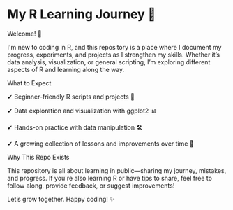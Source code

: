 # My R Learning Journey 🚀
Welcome! 👋

I'm new to coding in R, and this repository is a place where I document my progress, experiments, and projects as I strengthen my skills. Whether it’s data analysis, visualization, or general scripting, I’m exploring different aspects of R and learning along the way.

What to Expect


✔ Beginner-friendly R scripts and projects 📂


✔ Data exploration and visualization with ggplot2 📊


✔ Hands-on practice with data manipulation 🛠️


✔ A growing collection of lessons and improvements over time 🔄

Why This Repo Exists


This repository is all about learning in public—sharing my journey, mistakes, and progress. If you're also learning R or have tips to share, feel free to follow along, provide feedback, or suggest improvements!

Let’s grow together. Happy coding! ✨
